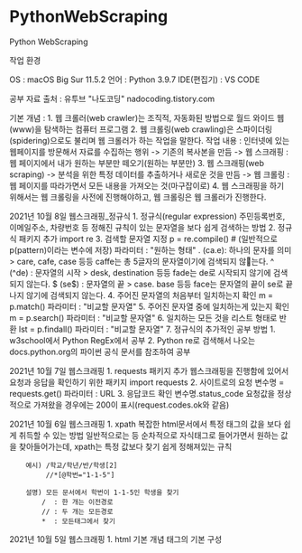 # PythonWebScraping
Python WebScraping

작업 환경

OS : macOS Big Sur 11.5.2
언어 : Python 3.9.7
IDE(편집기) : VS CODE

공부 자료 출처 : 유투브 "나도코딩" nadocoding.tistory.com

기본 개념 : 
    1. 웹 크롤러(web crawler)는 조직적, 자동화된 방법으로 월드 와이드 웹(www)을 탐색하는 컴퓨터 프로그램
    2. 웹 크롤링(web crawling)은 스파이더링(spidering)으로도 불리며 웹 크롤러가 하는 작업을 말한다.
        작업 내용 : 인터넷에 있는 웹페이지를 방문해서 자료를 수집하는 행위
        -> 기존의 복사본을 만듬
        -> 웹 스크래핑 : 웹 페이지에서 내가 원하는 부분만 떼오기(원하는 부분만)
    3. 웹 스크래핑(web scraping)
        -> 분석을 위한 특정 데이터를 추출하거나 새로운 것을 만듬
        -> 웹 크롤링 : 웹 페이지를 따라가면서 모든 내용을 가져오는 것(마구잡이로)
    4. 웹 스크래핑을 하기 위해서는 웹 크롤링을 사전에 진행해야하고, 웹 크롤링은 웹 크롤러가 진행한다.

2021년 10월 8일 웹스크래핑_정규식
    1. 정규식(regular expression)
        주민등록번호, 이메일주소, 차량번호 등 정해진 규칙이 있는 문자열을 보다 쉽게 검색하는 방법
    2. 정규식 패키지 추가
        import re
    3. 검색할 문자열 지정
        p = re.compile() # (일반적으로 p(pattern)이라는 변수에 저장)
            파라미터 : "원하는 형태"
             . (ca.e): 하나의 문자를 의미  > care, cafe, case 등등 caffe는 총 5글자의 문자열이기에 검색되지 않는다.
            ^ (^de) : 문자열의 시작 > desk, destination 등등 fade는 de로 시작되지 않기에 검색되지 않는다.
            $ (se$) : 문자열의 끝 > case. base 등등 face는 문자열의 끝이 se로 끝나지 않기에 검색되지 않는다.
    4. 주어진 문자열의 처음부터 일치하는지 확인
        m = p.match()
            파라미터 : "비교할 문자열"
    5. 주어진 문자열 중에 일치하는게 있는지 확인
        m = p.search()
            파라미터 : "비교할 문자열"
    6. 일치하는 모든 것을 리스트 형태로 반환
        lst = p.findall()
            파라미터 : "비교할 문자열"
    7. 정규식의 추가적인 공부 방법
        1. w3school에서 Python RegEx에서 공부
        2. Python re로 검색해서 나오는 docs.python.org의 파이썬 공식 문서를 참조하여 공부

2021년 10월 7일 웹스크래핑
    1. requests 패키지 추가
        웹스크래핑을 진행함에 있어서 요청과 응답을 확인하기 위한 패키지
        import requests
    2. 사이트로의 요청
        변수명 = requests.get()
            파라미터 : URL
    3. 응답코드 확인
        변수명.status_code
        요청값을 정상적으로 가져왔을 경우에는 200이 표시(request.codes.ok와 같음)

2021년 10월 6일 웹스크래핑
    1.  xpath
        복잡한 html문서에서 특정 태그의 값을 보다 쉽게 취득할 수 있는 방법
        일반적으로는 <html><body><a>등 순차적으로 자식태그로 들어가면서 원하는 값을 찾아들어가는데, xpath는 특정 값보다 찾기 쉽게 정해져있는 규칙

        예시) /학교/학년/반/학생[2]
             //*[@학번="1-1-5"]

        설명) 모든 문서에서 학번이 1-1-5인 학생을 찾기
            /  : 한 개는 이전경로
            // : 두 개는 모든경로
            *  : 모든태그에서 찾기

2021년 10월 5일 웹스크래핑
    1. html 기본 개념
        태그의 기본 구성
        <html>
            <head>
                <meta>
                <title>
            <body>
                <input>
                <a>
        등 다양한 태그가 있으며 추가적인 태그의 공부는 w3school을 참고

2021년 10월 4일 웹스크래핑_기본 개념&설정(1_html.html)
    1. vscode의 확장 기능 추가
        검색어 : open in browser(publisher:"TechER")
    
    

